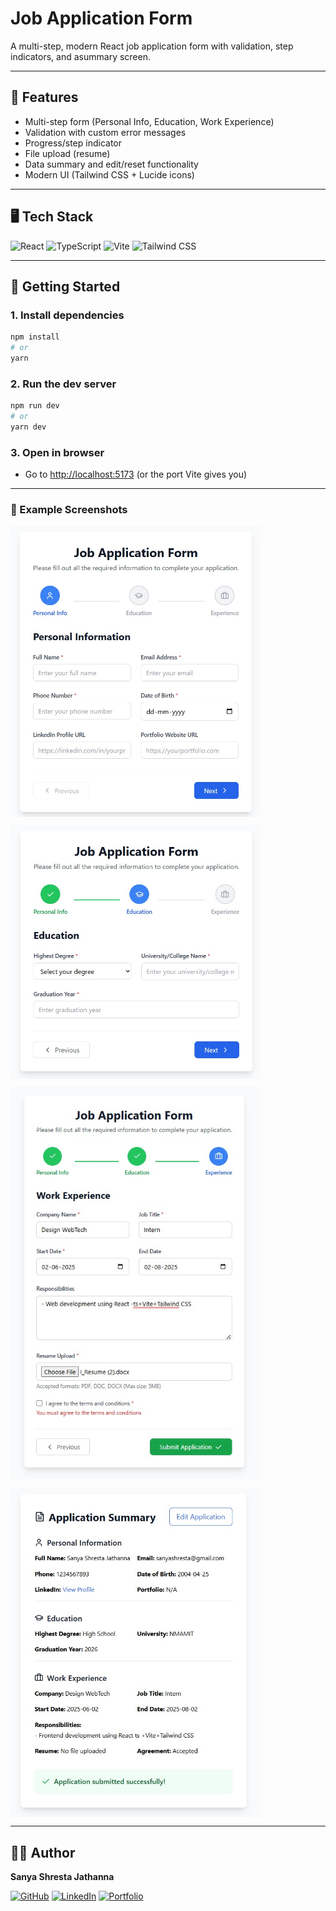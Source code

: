 # Job Application Form

A multi-step, modern React job application form with validation, step indicators, and asummary screen.

---

## 🌟 Features

* Multi-step form (Personal Info, Education, Work Experience)
* Validation with custom error messages
* Progress/step indicator
* File upload (resume)
* Data summary and edit/reset functionality
* Modern UI (Tailwind CSS + Lucide icons)

---

## 🖥️ Tech Stack

![React](https://img.shields.io/badge/-React-DBF3FA?style=flat\&logo=react\&logoColor=black)
![TypeScript](https://img.shields.io/badge/-TypeScript-E8F0FE?style=flat\&logo=typescript\&logoColor=black)
![Vite](https://img.shields.io/badge/-Vite-FCF1F7?style=flat\&logo=vite\&logoColor=black)
![Tailwind CSS](https://img.shields.io/badge/-Tailwind%20CSS-E6FAF2?style=flat\&logo=tailwind-css\&logoColor=black)

---

## 🚀 Getting Started

### 1. **Install dependencies**

```bash
npm install
# or
yarn
```

### 2. **Run the dev server**

```bash
npm run dev
# or
yarn dev
```

### 3. **Open in browser**

* Go to [http://localhost:5173](http://localhost:5173) (or the port Vite gives you)

---
### 📸 Example Screenshots

<div style="display: flex; gap: 12px; flex-wrap: wrap;">
  <img src="./screenshots/ss1.jpg" alt="Personal Info" width="400"/>
  <img src="./screenshots/ss2.jpg" alt="Education" width="400"/>
  <img src="./screenshots/ss3.jpg" alt="Work Experience" width="400"/>
  <img src="./screenshots/ss4.jpg" alt="Summary" width="400"/>
</div>

---

## 👩‍💻 Author

**Sanya Shresta Jathanna**

[![GitHub](https://img.shields.io/badge/-GitHub-black?style=flat\&logo=github)](https://github.com/SanyaShresta25)
[![LinkedIn](https://img.shields.io/badge/-LinkedIn-ccf?style=flat\&logo=linkedin\&logoColor=black)](https://www.linkedin.com/in/sanya-shresta-jathanna)
[![Portfolio](https://img.shields.io/badge/-Portfolio-e6e6fa?style=flat)](https://sanyashresta.netlify.app/)